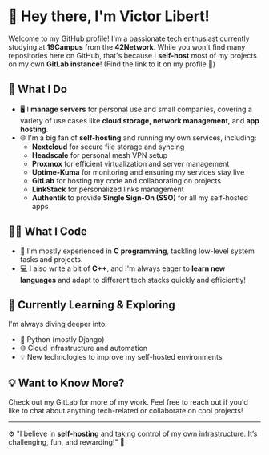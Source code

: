# 👋 Hey there, I'm Victor Libert!

Welcome to my GitHub profile! I'm a passionate tech enthusiast currently studying at **19Campus** from the **42Network**. While you won't find many repositories here on GitHub, that's because I **self-host** most of my projects on my own **GitLab instance**! (Find the link to it on my profile 🚀)

## 🚀 What I Do

- 🖥️ I **manage servers** for personal use and small companies, covering a variety of use cases like **cloud storage, network management**, and **app hosting**.
- 🌐 I'm a big fan of **self-hosting** and running my own services, including:
  - **Nextcloud** for secure file storage and syncing
  - **Headscale** for personal mesh VPN setup
  - **Proxmox** for efficient virtualization and server management
  - **Uptime-Kuma** for monitoring and ensuring my services stay live
  - **GitLab** for hosting my code and collaborating on projects
  - **LinkStack** for personalized links management
  - **Authentik** to provide **Single Sign-On (SSO)** for all my self-hosted apps

## 👨‍💻 What I Code

- 🔧 I'm mostly experienced in **C programming**, tackling low-level system tasks and projects.
- 💻 I also write a bit of **C++**, and I'm always eager to **learn new languages** and adapt to different tech stacks quickly and efficiently!

## 🌱 Currently Learning & Exploring

I'm always diving deeper into:
- 🐍 Python (mostly Django)
- 🌐 Cloud infrastructure and automation
- 💡 New technologies to improve my self-hosted environments

## 💡 Want to Know More?

Check out my GitLab for more of my work. Feel free to reach out if you'd like to chat about anything tech-related or collaborate on cool projects!

---

⚙️ "I believe in **self-hosting** and taking control of my own infrastructure. It’s challenging, fun, and rewarding!" 🌟
